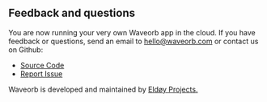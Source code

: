 ## Feedback and questions

You are now running your very own Waveorb app in the cloud. If you have feedback or questions, send an email to [hello@waveorb.com](mailto:hello@waveorb.com) or contact us on Github:

* [Source Code](https://github.com/eldoy/waveorb)
* [Report Issue](https://github.com/eldoy/waveorb/issues)

Waveorb is developed and maintained by [Eldøy Projects.](https://eldoy.com)

